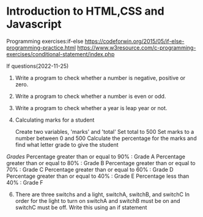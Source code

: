 # Introduction to HTML,CSS  and Javascript
Programming exercises:if-else
https://codeforwin.org/2015/05/if-else-programming-practice.html
https://www.w3resource.com/c-programming-exercises/conditional-statement/index.php


If questions(2022-11-25)
1. Write a program to check whether a number is negative, positive or zero.

2. Write a program to check whether a number is even or odd.

3. Write a program to check whether a year is leap year or not.

4. Calculating marks for a student
   
   Create two variables, 'marks' and 'total'
   Set total to 500
   Set marks to a number between 0 and 500
   Calculate the percentage for the marks and find what letter grade to give the student

*Grades*
Percentage greater than or equal to 90% : Grade A
Percentage greater than or equal to 80% : Grade B
Percentage greater than or equal to 70% : Grade C
Percentage greater than or equal to 60% : Grade D
Percentage greater than or equal to 40% : Grade E
Percentage less than 40% : Grade F

6. There are three switchs and a light, switchA, switchB, and switchC
    In order for the light to turn on switchA and switchB must be on and switchC must be off.
    Write this using an if statement

